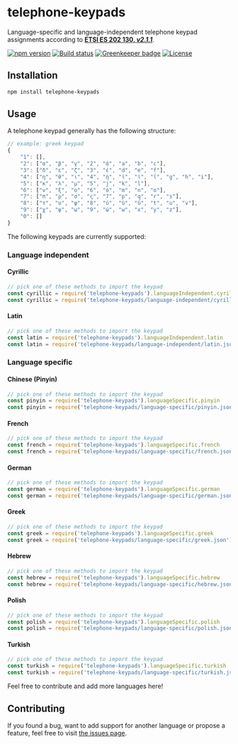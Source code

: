 # telephone-keypads

Language-specific and language-independent telephone keypad assignments according to [**ETSI ES 202 130, _v2.1.1_**](https://www.etsi.org/deliver/etsi_es/202100_202199/202130/02.01.01_50/es_202130v020101m.pdf).

[![npm version](https://img.shields.io/npm/v/telephone-keypads.svg)](https://www.npmjs.com/package/telephone-keypads)
[![Build status](https://travis-ci.org/juliuste/telephone-keypads.svg?branch=master)](https://travis-ci.org/juliuste/telephone-keypads)
[![Greenkeeper badge](https://badges.greenkeeper.io/juliuste/telephone-keypads.svg)](https://greenkeeper.io/)
[![License](https://img.shields.io/github/license/juliuste/telephone-keypads.svg?style=flat)](license)

## Installation

```bash
npm install telephone-keypads
```

## Usage

A telephone keypad generally has the following structure:

```js
// example: greek keypad
{
    "1": [],
    "2": ["α", "β", "γ", "2", "ά", "a", "b", "c"],
    "3": ["δ", "ε", "ζ", "3", "έ", "d", "e", "f"],
    "4": ["η", "θ", "ι", "4", "ή", "ί", "ϊ", "ΐ", "g", "h", "i"],
    "5": ["κ", "λ", "μ", "5", "j", "k", "l"],
    "6": ["ν", "ξ", "ο", "6", "ό", "m", "n", "o"],
    "7": ["π", "ρ", "σ", "ς", "7", "p", "q", "r", "s"],
    "8": ["τ", "υ", "φ", "8", "ύ", "ϋ", "ΰ", "t", "u", "v"],
    "9": ["χ", "ψ", "ω", "9", "ώ", "w", "x", "y", "z"],
    "0": []
}
```

The following keypads are currently supported:

### Language independent

#### Cyrillic

```js
// pick one of these methods to import the keypad
const cyrillic = require('telephone-keypads').languageIndependent.cyrillic
const cyrillic = require('telephone-keypads/language-independent/cyrillic.json')
```

#### Latin

```js
// pick one of these methods to import the keypad
const latin = require('telephone-keypads').languageIndependent.latin
const latin = require('telephone-keypads/language-independent/latin.json')
```

### Language specific

#### Chinese (Pinyin)

```js
// pick one of these methods to import the keypad
const pinyin = require('telephone-keypads').languageSpecific.pinyin
const pinyin = require('telephone-keypads/language-specific/pinyin.json')
```

#### French

```js
// pick one of these methods to import the keypad
const french = require('telephone-keypads').languageSpecific.french
const french = require('telephone-keypads/language-specific/french.json')
```

#### German

```js
// pick one of these methods to import the keypad
const german = require('telephone-keypads').languageSpecific.german
const german = require('telephone-keypads/language-specific/german.json')
```

#### Greek

```js
// pick one of these methods to import the keypad
const greek = require('telephone-keypads').languageSpecific.greek
const greek = require('telephone-keypads/language-specific/greek.json')
```

#### Hebrew

```js
// pick one of these methods to import the keypad
const hebrew = require('telephone-keypads').languageSpecific.hebrew
const hebrew = require('telephone-keypads/language-specific/hebrew.json')
```

#### Polish

```js
// pick one of these methods to import the keypad
const polish = require('telephone-keypads').languageSpecific.polish
const polish = require('telephone-keypads/language-specific/polish.json')
```

#### Turkish

```js
// pick one of these methods to import the keypad
const turkish = require('telephone-keypads').languageSpecific.turkish
const turkish = require('telephone-keypads/language-specific/turkish.json')
```

Feel free to contribute and add more languages here!

## Contributing

If you found a bug, want to add support for another language or propose a feature, feel free to visit [the issues page](https://github.com/juliuste/telephone-keypads/issues).

